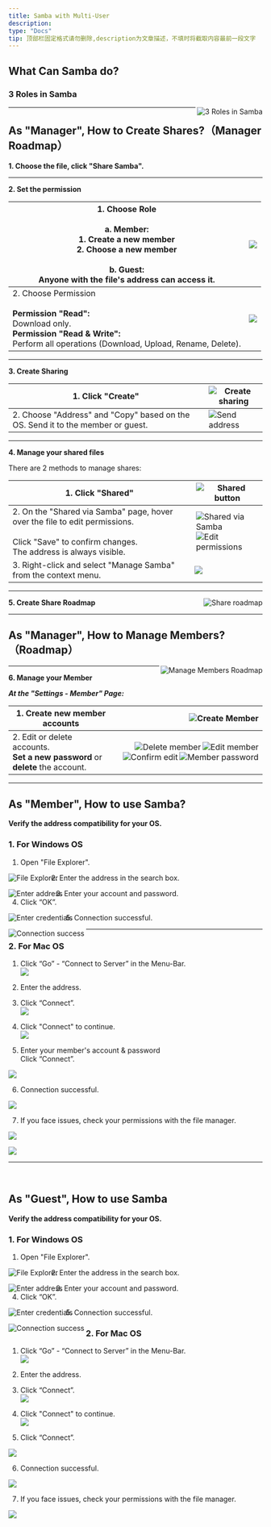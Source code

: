 ```yaml
---
title: Samba with Multi-User
description: 
type: "Docs"
tip: 顶部栏固定格式请勿删除,description为文章描述，不填时将截取内容最前一段文字
---
```


## What Can Samba do?

### 3 Roles in Samba
<img align="right" src="https://manage.icewhale.io/api/static/docs/1728713979484_image.png" alt="3 Roles in Samba">

---

## As "Manager", How to Create Shares?（Manager Roadmap）

**1. Choose the file, click "Share Samba".**

---

**2. Set the permission**

| 1. Choose Role <br><br> a. Member:<br> 1. Create a new member<br>2. Choose a new member<br><br> b. Guest:<br>Anyone with the file's address can access it. | ![](https://manage.icewhale.io/api/static/docs/1728719197031_image.png) |
| -------- | ----- |
| 2. Choose Permission<br><br> **Permission "Read":** <br> Download only.<br> **Permission "Read & Write":** <br> Perform all operations (Download, Upload, Rename, Delete). | ![](https://manage.icewhale.io/api/static/docs/1728719216869_image.png)|

---

**3. Create Sharing**


| 1. Click "Create" | <img align="right" src="https://manage.icewhale.io/api/static/docs/1728638375493_image.png" alt="Create sharing"> |
| -------- | ----- |
| 2. Choose "Address" and "Copy" based on the OS. Send it to the member or guest. | <img align="right" src="https://manage.icewhale.io/api/static/docs/1728638496968_image.png" alt="Send address"> |

---

**4. Manage your shared files**

There are 2 methods to manage shares:


| 1. Click "Shared" | <img align="right" src="https://manage.icewhale.io/api/static/docs/1728638620287_image.png" alt="Shared button"> |
| -------- | ----- |
| 2. On the "Shared via Samba" page, hover over the file to edit permissions.<br><br> Click "Save" to confirm changes.<br> The address is always visible. | <img align="right" src="https://manage.icewhale.io/api/static/docs/1728638763045_image.png" alt="Shared via Samba"><br><img align="right" src="https://manage.icewhale.io/api/static/docs/1728638801741_image.png" alt="Edit permissions"> |
| 3. Right-click and select "Manage Samba" from the context menu.  | ![](https://manage.icewhale.io/api/static/docs/1728714108676_image.png) |

---

**5. Create Share Roadmap**
<img align="right" src="https://manage.icewhale.io/api/static/docs/1728714127575_image.png" alt="Share roadmap">

---

## As "Manager", How to Manage Members?（Roadmap）

<img align="right" src="https://manage.icewhale.io/api/static/docs/1728714150294_image.png" alt="Manage Members Roadmap">

---

**6. Manage your Member**

***At the "Settings - Member" Page:***

| 1. Create new member accounts | <img align="right" src="https://manage.icewhale.io/api/static/docs/1728639235564_image.png" alt="Create Member"> |
| -------- | ----- |
| 2. Edit or delete accounts.<br> **Set a new password** or **delete** the account. | <img align="right" src="https://manage.icewhale.io/api/static/docs/1728639475546_image.png" alt="Edit member"><img align="right" src="https://manage.icewhale.io/api/static/docs/1728639486206_image.png" alt="Delete member"><img align="right" src="https://manage.icewhale.io/api/static/docs/1728639504689_image.png" alt="Member password"><img align="right" src="https://manage.icewhale.io/api/static/docs/1728639516436_image.png" alt="Confirm edit"> |

---

## As "Member",  How to use Samba?

**Verify the address compatibility for your OS.**

### 1. For Windows OS

1. Open "File Explorer".  
<img align="left" src="https://manage.icewhale.io/api/static/docs/1728370332527_4.1.png" alt="File Explorer">

2. Enter the address in the search box.  
<img align="left" src="https://manage.icewhale.io/api/static/docs/1728370346032_4.2.png" alt="Enter address">

3. Enter your account and password.  
4. Click “OK”.  
<img align="left" src="https://manage.icewhale.io/api/static/docs/1728370367682_4.3.png" alt="Enter credentials">

5. Connection successful.  
<img align="left" src="https://manage.icewhale.io/api/static/docs/1728370378592_4.4.png" alt="Connection success">

---

### 2. For Mac OS

1. Click “Go” - “Connect to Server” in the Menu-Bar.  
![](https://manage.icewhale.io/api/static/docs/1728716756088_image.png)

2. Enter the address.  
3. Click “Connect”.  
![](https://manage.icewhale.io/api/static/docs/1728716774112_image.png)

4. Click "Connect" to continue.  
![](https://manage.icewhale.io/api/static/docs/1728716793165_image.png)


5. Enter your member's account & password <br> Click “Connect”.

![](https://manage.icewhale.io/api/static/docs/1728717010704_image.png)



6. Connection successful.


![](https://manage.icewhale.io/api/static/docs/1728716826383_image.png)

7. If you face issues, check your permissions with the file manager.

![](https://manage.icewhale.io/api/static/docs/1728717094721_image.png)


![](https://manage.icewhale.io/api/static/docs/1728716835239_image.png)


---
<br>

## As "Guest", How to use Samba

**Verify the address compatibility for your OS.**

### 1. For Windows OS

1. Open "File Explorer".  
<img align="left" src="https://manage.icewhale.io/api/static/docs/1728370332527_4.1.png" alt="File Explorer">

2. Enter the address in the search box.  
<img align="left" src="https://manage.icewhale.io/api/static/docs/1728370346032_4.2.png" alt="Enter address">

3. Enter your account and password.  
4. Click “OK”.  
<img align="left" src="https://manage.icewhale.io/api/static/docs/1728370367682_4.3.png" alt="Enter credentials">

5. Connection successful.  
<img align="left" src="https://manage.icewhale.io/api/static/docs/1728370378592_4.4.png" alt="Connection success">


### 2. For Mac OS

1. Click “Go” - “Connect to Server” in the Menu-Bar.  
![](https://manage.icewhale.io/api/static/docs/1728716756088_image.png)

2. Enter the address.  
3. Click “Connect”.  
![](https://manage.icewhale.io/api/static/docs/1728716774112_image.png)

4. Click "Connect" to continue.  
![](https://manage.icewhale.io/api/static/docs/1728716793165_image.png)


5. Click “Connect”.  

![](https://manage.icewhale.io/api/static/docs/1728716808184_image.png)

6. Connection successful.  

![](https://manage.icewhale.io/api/static/docs/1728717283253_image.png)

7. If you face issues, check your permissions with the file manager.  

![](https://manage.icewhale.io/api/static/docs/1728716835239_image.png)
